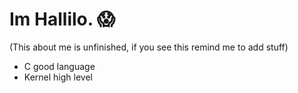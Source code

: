 # Im Hallilo. 😱

 (This about me is unfinished, if you see this remind me to add stuff)

- C good language
- Kernel high level
<!---
Hallilogod/Hallilogod is a ✨ special ✨ repository because its `README.md` (this file) appears on your GitHub profile.
You can click the Preview link to take a look at your changes.
--->
